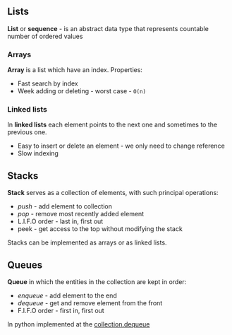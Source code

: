 ## Lists

**List** or **sequence** - is an abstract data type that represents countable number of ordered values

### Arrays

**Array** is a list which have an index. Properties:

- Fast search by index
- Week adding or deleting - worst case - `O(n)`

### Linked lists

In **linked lists** each element points to the next one and sometimes to the previous one.

- Easy to insert or delete an element - we only need to change reference
- Slow indexing

## Stacks

**Stack** serves as a collection of elements, with such principal operations:

- *push* - add element to collection
- *pop* - remove most recently added element
- L.I.F.O order - last in, first out
- peek - get access to the top without modifying the stack

Stacks can be implemented as arrays or as linked lists.

## Queues

**Queue** in which the entities in the collection are kept in order:

- *enqueue* - add element to the end
- *dequeue* - get and remove element from the front
- F.I.F.O order - first in, first out

In python implemented at the [collection.dequeue](https://docs.python.org/3/library/collections.html#collections.deque)
